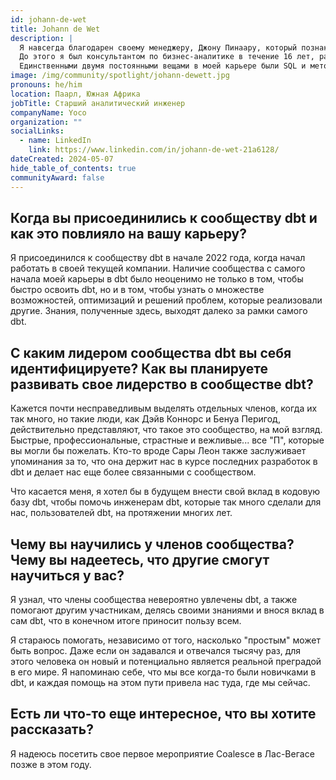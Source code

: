 ```yaml
---
id: johann-de-wet
title: Johann de Wet
description: |
  Я навсегда благодарен своему менеджеру, Джону Пинаару, который познакомил меня с dbt и его сообществом, когда я присоединился к его команде в качестве аналитического инженера в начале 2022 года. Я часто шучу о своей карьере до dbt и после dbt. Наш стек включает Fivetran, Segment, Airflow и BigQuery, чтобы назвать несколько.
  До этого я был консультантом по бизнес-аналитике в течение 16 лет, работая в крупных финансовых корпорациях. За это время у меня была возможность работать в различных ролях, от разработки интерфейсов до инженерии данных и разработки платформы хранилища данных.
  Единственными двумя постоянными вещами в моей карьере были SQL и методология моделирования измерений Ральфа Кимбалла... что, вероятно, делает меня немного предвзятым к ним.
image: /img/community/spotlight/johann-dewett.jpg
pronouns: he/him
location: Паарл, Южная Африка
jobTitle: Старший аналитический инженер
companyName: Yoco
organization: ""
socialLinks:
  - name: LinkedIn
    link: https://www.linkedin.com/in/johann-de-wet-21a6128/
dateCreated: 2024-05-07
hide_table_of_contents: true
communityAward: false
---
```


## Когда вы присоединились к сообществу dbt и как это повлияло на вашу карьеру?

Я присоединился к сообществу dbt в начале 2022 года, когда начал работать в своей текущей компании. Наличие сообщества с самого начала моей карьеры в dbt было неоценимо не только в том, чтобы быстро освоить dbt, но и в том, чтобы узнать о множестве возможностей, оптимизаций и решений проблем, которые реализовали другие. Знания, полученные здесь, выходят далеко за рамки самого dbt.

## С каким лидером сообщества dbt вы себя идентифицируете? Как вы планируете развивать свое лидерство в сообществе dbt?

Кажется почти несправедливым выделять отдельных членов, когда их так много, но такие люди, как Дэйв Коннорс и Бенуа Перигод, действительно представляют, что такое это сообщество, на мой взгляд. Быстрые, профессиональные, страстные и вежливые... все "П", которые вы могли бы пожелать. Кто-то вроде Сары Леон также заслуживает упоминания за то, что она держит нас в курсе последних разработок в dbt и делает нас еще более связанными с сообществом.

Что касается меня, я хотел бы в будущем внести свой вклад в кодовую базу dbt, чтобы помочь инженерам dbt, которые так много сделали для нас, пользователей dbt, на протяжении многих лет.

## Чему вы научились у членов сообщества? Чему вы надеетесь, что другие смогут научиться у вас?

Я узнал, что члены сообщества невероятно увлечены dbt, а также помогают другим участникам, делясь своими знаниями и внося вклад в сам dbt, что в конечном итоге приносит пользу всем.

Я стараюсь помогать, независимо от того, насколько "простым" может быть вопрос. Даже если он задавался и отвечался тысячу раз, для этого человека он новый и потенциально является реальной преградой в его мире. Я напоминаю себе, что мы все когда-то были новичками в dbt, и каждая помощь на этом пути привела нас туда, где мы сейчас.

## Есть ли что-то еще интересное, что вы хотите рассказать?

Я надеюсь посетить свое первое мероприятие Coalesce в Лас-Вегасе позже в этом году.